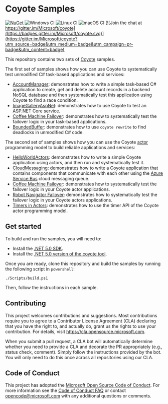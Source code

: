 # Coyote Samples

[![NuGet](https://img.shields.io/nuget/v/Microsoft.Coyote.svg)](https://www.nuget.org/packages/Microsoft.Coyote/)
![Windows CI](https://github.com/microsoft/coyote-samples/workflows/Windows%20CI/badge.svg)
![Linux CI](https://github.com/microsoft/coyote-samples/workflows/Linux%20CI/badge.svg)
![macOS CI](https://github.com/microsoft/coyote-samples/workflows/macOS%20CI/badge.svg)
[![Join the chat at https://gitter.im/Microsoft/coyote](https://badges.gitter.im/Microsoft/coyote.svg)](https://gitter.im/Microsoft/coyote?utm_source=badge&utm_medium=badge&utm_campaign=pr-badge&utm_content=badge)

This repository contains two sets of [Coyote](https://github.com/microsoft/coyote) samples.

The first set of samples shows how you can use Coyote to systematically test unmodified C#
task-based applications and services:

- [AccountManager](./AccountManager): demonstrates how to write a simple task-based C# application
  to create, get and delete account records in a backend NoSQL database and then systematically test
  this application using Coyote to find a race condition.
- [ImageGalleryAspNet](./WebApps/ImageGalleryAspNet): demonstrates how to use Coyote to test an ASP.NET Core
  service.
- [Coffee Machine Failover](./CoffeeMachineTasks): demonstrates how to systematically test
  the failover logic in your task-based applications.
- [BoundedBuffer](./BoundedBuffer): demonstrates how to use `coyote rewrite` to find deadlocks in
  unmodified C# code.

The second set of samples shows how you can use the Coyote
[actor](https://microsoft.github.io/coyote/concepts/actors/overview/) programming model
to build reliable applications and services:

- [HelloWorldActors](./HelloWorldActors): demonstrates how to write a simple Coyote application
  using actors, and then run and systematically test it.
- [CloudMessaging](./CloudMessaging): demonstrates how to write a Coyote application that contains
  components that communicate with each other using the [Azure Service
  Bus](https://azure.microsoft.com/en-us/services/service-bus/) cloud messaging queue.
- [Coffee Machine Failover](./CoffeeMachineActors): demonstrates how to systematically test
  the failover logic in your Coyote actor applications.
- [Robot Navigator Failover](./DrinksServingRobotActors): demonstrates how to
  systematically test the failover logic in your Coyote actors applications.
- [Timers in Actors](./Timers): demonstrates how to use the timer API of the Coyote actor
  programming model.

## Get started

To build and run the samples, you will need to:

- Install the [.NET 5.0 SDK](https://dotnet.microsoft.com/download/dotnet).
- Install the [.NET 5.0 version of the coyote
  tool](https://microsoft.github.io/coyote/get-started/install/).

Once you are ready, clone this repository and build the samples by running the following script in
`powershell`:
```
./Scripts/build.ps1
```

Then, follow the instructions in each sample.

## Contributing
This project welcomes contributions and suggestions. Most contributions require you to agree to a
Contributor License Agreement (CLA) declaring that you have the right to, and actually do, grant us
the rights to use your contribution. For details, visit https://cla.opensource.microsoft.com.

When you submit a pull request, a CLA bot will automatically determine whether you need to provide
a CLA and decorate the PR appropriately (e.g., status check, comment). Simply follow the instructions
provided by the bot. You will only need to do this once across all repositories using our CLA.

## Code of Conduct
This project has adopted the [Microsoft Open Source Code of
Conduct](https://opensource.microsoft.com/codeofconduct/). For more information see the [Code of
Conduct FAQ](https://opensource.microsoft.com/codeofconduct/faq/) or contact
[opencode@microsoft.com](mailto:opencode@microsoft.com) with any additional questions or comments.
